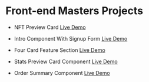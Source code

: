 # Front-end Masters Projects

* NFT Preview Card [Live Demo](https://manalijain346.github.io/fe-mentor/nft-preview-card/)

* Intro Component With Signup Form [Live Demo](https://manalijain346.github.io/fe-mentor/intro-component-with-signup-form/)

* Four Card Feature Section [Live Demo](https://manalijain346.github.io/fe-mentor/four-card-feature-section/)

* Stats Preview Card Component [Live Demo](https://manalijain346.github.io/fe-mentor/stats-preview-card-component/)

* Order Summary Component [Live Demo](https://manalijain346.github.io/fe-mentor/order-summary-component/)